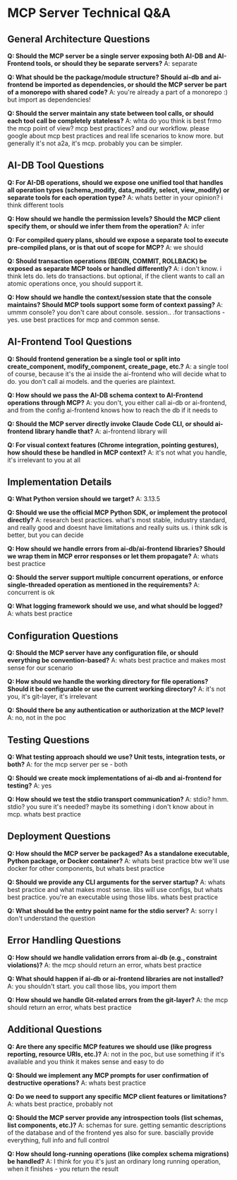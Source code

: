 # MCP Server Technical Q&A

## General Architecture Questions

**Q: Should the MCP server be a single server exposing both AI-DB and AI-Frontend tools, or should they be separate servers?**
A: separate

**Q: What should be the package/module structure? Should ai-db and ai-frontend be imported as dependencies, or should the MCP server be part of a monorepo with shared code?**
A: you're already a part of a monorepo :) but import as dependencies!

**Q: Should the server maintain any state between tool calls, or should each tool call be completely stateless?**
A: whta do you think is best frmo the mcp point of view? mcp best practices? and our workflow. please google about mcp best practices and real life scenarios to know more. but generally it's not a2a, it's mcp. probably you can be simpler.

## AI-DB Tool Questions

**Q: For AI-DB operations, should we expose one unified tool that handles all operation types (schema_modify, data_modify, select, view_modify) or separate tools for each operation type?**
A: whats better in your opinion? i think different tools

**Q: How should we handle the permission levels? Should the MCP client specify them, or should we infer them from the operation?**
A: infer

**Q: For compiled query plans, should we expose a separate tool to execute pre-compiled plans, or is that out of scope for MCP?**
A: we should

**Q: Should transaction operations (BEGIN, COMMIT, ROLLBACK) be exposed as separate MCP tools or handled differently?**
A: i don't know. i think lets do. lets do transactions. but optional, if the client wants to call an atomic operations once, you should support it.

**Q: How should we handle the context/session state that the console maintains? Should MCP tools support some form of context passing?**
A: ummm console? you don't care about console. session.. .for transactions - yes. use best practices for mcp and common sense.

## AI-Frontend Tool Questions

**Q: Should frontend generation be a single tool or split into create_component, modify_component, create_page, etc.?**
A: a single tool of course, because it's the ai inside the ai-frontend who will decide what to do. you don't call ai models. and the queries are plaintext.

**Q: How should we pass the AI-DB schema context to AI-Frontend operations through MCP?**
A: you don't, you either call ai-db or ai-frontend, and from the config ai-frontend knows how to reach the db if it needs to

**Q: Should the MCP server directly invoke Claude Code CLI, or should ai-frontend library handle that?**
A: ai-frontend library will

**Q: For visual context features (Chrome integration, pointing gestures), how should these be handled in MCP context?**
A: it's not what you handle, it's irrelevant to you at all

## Implementation Details

**Q: What Python version should we target?**
A: 3.13.5

**Q: Should we use the official MCP Python SDK, or implement the protocol directly?**
A: research best practices. what's most stable, industry standard, and really good and doesnt have limitations and really suits us. i think sdk is better, but you can decide

**Q: How should we handle errors from ai-db/ai-frontend libraries? Should we wrap them in MCP error responses or let them propagate?**
A: whats best practice

**Q: Should the server support multiple concurrent operations, or enforce single-threaded operation as mentioned in the requirements?**
A: concurrent is ok

**Q: What logging framework should we use, and what should be logged?**
A: whats best practice

## Configuration Questions

**Q: Should the MCP server have any configuration file, or should everything be convention-based?**
A: whats best practice and makes most sense for our scenario

**Q: How should we handle the working directory for file operations? Should it be configurable or use the current working directory?**
A: it's not you, it's git-layer, it's irrelevant

**Q: Should there be any authentication or authorization at the MCP level?**
A: no, not in the poc

## Testing Questions

**Q: What testing approach should we use? Unit tests, integration tests, or both?**
A: for the mcp server per se - both

**Q: Should we create mock implementations of ai-db and ai-frontend for testing?**
A: yes

**Q: How should we test the stdio transport communication?**
A: stdio? hmm. stdio? you sure it's needed? maybe its something i don't know about in mcp. whats best practice

## Deployment Questions

**Q: How should the MCP server be packaged? As a standalone executable, Python package, or Docker container?**
A: whats best practice
btw we'll use docker for other components, but whats best practice

**Q: Should we provide any CLI arguments for the server startup?**
A: whats best practice and what makes most sense. libs will use configs, but whats best practice. you're an executable using those libs. whats best practice

**Q: What should be the entry point name for the stdio server?**
A: sorry I don't understand the question

## Error Handling Questions

**Q: How should we handle validation errors from ai-db (e.g., constraint violations)?**
A: the mcp should return an error, whats best practice

**Q: What should happen if ai-db or ai-frontend libraries are not installed?**
A: you shouldn't start. you call those libs, you import them

**Q: How should we handle Git-related errors from the git-layer?**
A: the mcp should return an error, whats best practice

## Additional Questions

**Q: Are there any specific MCP features we should use (like progress reporting, resource URIs, etc.)?**
A: not in the poc, but use something if it's available and you think it makes sense and easy to do

**Q: Should we implement any MCP prompts for user confirmation of destructive operations?**
A: whats best practice

**Q: Do we need to support any specific MCP client features or limitations?**
A: whats best practice, probably not

**Q: Should the MCP server provide any introspection tools (list schemas, list components, etc.)?**
A: schemas for sure. getting semantic descriptions of the database and of the frontend yes also for sure. bascially provide everything, full info and full control

**Q: How should long-running operations (like complex schema migrations) be handled?**
A: I think for you it's just an ordinary long running operation, when it finishes - you return the result